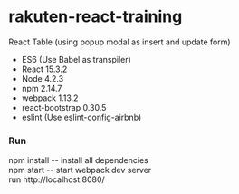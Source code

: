 # rakuten-react-training
React Table (using popup modal as insert and update form)

- ES6 (Use Babel as transpiler)            
- React 15.3.2           
- Node 4.2.3   
- npm 2.14.7   
- webpack 1.13.2
- react-bootstrap 0.30.5   
- eslint (Use eslint-config-airbnb)   

### Run
npm install -- install all dependencies   
npm start -- start webpack dev server   
run http://localhost:8080/
